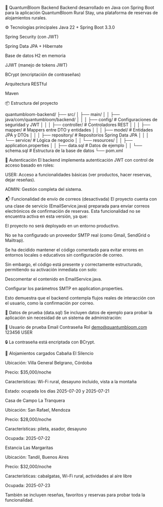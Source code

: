 🌿 QuantumBloom Backend
Backend desarrollado en Java con Spring Boot para la aplicación QuantumBloom Rural Stay, una plataforma de reservas de alojamientos rurales.

⚙️ Tecnologías principales
Java 22 + Spring Boot 3.3.0

Spring Security (con JWT)

Spring Data JPA + Hibernate

Base de datos H2 en memoria

JJWT (manejo de tokens JWT)

BCrypt (encriptación de contraseñas)

Arquitectura RESTful

Maven

📦 Estructura del proyecto

quantumbloom-backend/
├── src/
│   ├── main/
│   │   ├── java/com/quantumbloom/backend/
│   │   │   ├── config/         # Configuraciones de seguridad y JWT
│   │   │   ├── controller/     # Controladores REST
│   │   │   ├── mapper/         # Mappers entre DTO y entidades
│   │   │   ├── model/          # Entidades JPA y DTOs
│   │   │   ├── repository/     # Repositorios Spring Data JPA
│   │   │   └── service/        # Lógica de negocio
│   │   └── resources/
│   │       ├── application.properties
│   │       ├── data.sql        # Datos de ejemplo
│   │       └── schema.sql      # Estructura de la base de datos
└── pom.xml

🔐 Autenticación
El backend implementa autenticación JWT con control de acceso basado en roles:

USER: Acceso a funcionalidades básicas (ver productos, hacer reservas, dejar reseñas).

ADMIN: Gestión completa del sistema.

📬 Funcionalidad de envío de correos (desactivada)
El proyecto cuenta con una clase de servicio (EmailService.java) preparada para enviar correos electrónicos de confirmación de reservas. Esta funcionalidad no se encuentra activa en esta versión, ya que:

El proyecto no será deployado en un entorno productivo.

No se ha configurado un proveedor SMTP real (como Gmail, SendGrid o Mailtrap).

Se ha decidido mantener el código comentado para evitar errores en entornos locales o educativos sin configuración de correo.

Sin embargo, el código está presente y correctamente estructurado, permitiendo su activación inmediata con solo:

Descomentar el contenido en EmailService.java.

Configurar los parámetros SMTP en application.properties.

Esto demuestra que el backend contempla flujos reales de interacción con el usuario, como la confirmación por correo.

🧪 Datos de prueba (data.sql)
Se incluyen datos de ejemplo para probar la aplicación sin necesidad de un sistema de administración:

👤 Usuario de prueba
Email	Contraseña	Rol
demo@quantumbloom.com	123456	USER

🔒 La contraseña está encriptada con BCrypt.

🏡 Alojamientos cargados
Cabaña El Silencio

Ubicación: Villa General Belgrano, Córdoba

Precio: $35,000/noche

Características: Wi-Fi rural, desayuno incluido, vista a la montaña

Estado: ocupada los días 2025-07-20 y 2025-07-21

Casa de Campo La Tranquera

Ubicación: San Rafael, Mendoza

Precio: $28,000/noche

Características: pileta, asador, desayuno

Ocupada: 2025-07-22

Estancia Las Margaritas

Ubicación: Tandil, Buenos Aires

Precio: $32,000/noche

Características: cabalgatas, Wi-Fi rural, actividades al aire libre

Ocupada: 2025-07-23

También se incluyen reseñas, favoritos y reservas para probar toda la funcionalidad.